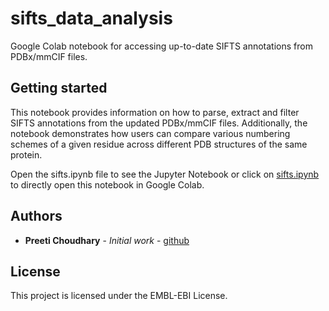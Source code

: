 # sifts_data_analysis
Google Colab notebook for accessing up-to-date SIFTS annotations from PDBx/mmCIF files. 

## Getting started
This notebook provides information on how to parse, extract and filter SIFTS annotations from the updated PDBx/mmCIF files. Additionally, the notebook demonstrates how users can compare various numbering schemes of a given residue across different PDB structures of the same protein.

Open the sifts.ipynb file to see the Jupyter Notebook or click on <a href="https://colab.research.google.com/github/PDBe-KB/sifts_data_analysis/blob/main/sifts.ipynb" target="_blank">sifts.ipynb</a> to directly  open this notebook in Google Colab.

## Authors

* **Preeti Choudhary** - *Initial work* - [github](https://github.com/cypreeti)

## License

This project is licensed under the EMBL-EBI License.
